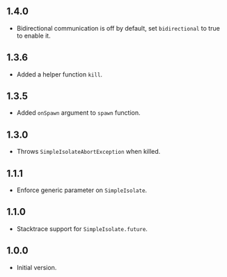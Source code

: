 ## 1.4.0

- Bidirectional communication is off by default, set `bidirectional` to true to enable it.

## 1.3.6

- Added a helper function `kill`.

## 1.3.5

- Added `onSpawn` argument to `spawn` function.

## 1.3.0

- Throws `SimpleIsolateAbortException` when killed.

## 1.1.1

- Enforce generic parameter on `SimpleIsolate`.

## 1.1.0

- Stacktrace support for `SimpleIsolate.future`.

## 1.0.0

- Initial version.
